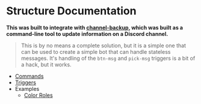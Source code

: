 # Structure Documentation

**This was built to integrate with [channel-backup](https://github.com/TinkerStorm/channel-backup), which was built as a command-line tool to update information on a Discord channel.**

> This is by no means a complete solution, but it is a simple one that can be used to create a simple bot that can handle stateless messages. It's handling of the `btn-msg` and `pick-msg` triggers is a bit of a hack, but it works.

- [Commands](./commands.md)
- [Triggers](./triggers#readme)
- Examples
  - [Color Roles](./examples/color-roles#readme)
